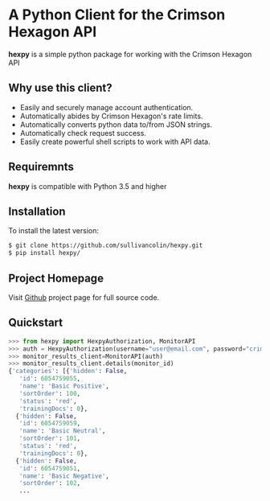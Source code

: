 A Python Client for the Crimson Hexagon API
===========================================

**hexpy** is a simple python package for working with the Crimson Hexagon API

## Why use this client?

* Easily and securely manage account authentication.
* Automatically abides by Crimson Hexagon's rate limits.
* Automatically converts python data to/from JSON strings.
* Automatically check request success.
* Easily create powerful shell scripts to work with API data.

## Requiremnts
**hexpy** is compatible with Python 3.5 and higher

## Installation
<!-- To install the most recent stable release run `pip install hexpy`. -->

To install the latest version:
```bash
$ git clone https://github.com/sullivancolin/hexpy.git
$ pip install hexpy/
```

## Project Homepage

Visit [Github](https://github.com/sullivancolin/hexpy) project page for full source code.

## Quickstart

```python
>>> from hexpy import HexpyAuthorization, MonitorAPI
>>> auth = HexpyAuthorization(username="user@email.com", password="crimson_login")
>>> monitor_results_client=MonitorAPI(auth)
>>> monitor_results_client.details(monitor_id)
{'categories': [{'hidden': False,
   'id': 6054759055,
   'name': 'Basic Positive',
   'sortOrder': 100,
   'status': 'red',
   'trainingDocs': 0},
  {'hidden': False,
   'id': 6054759059,
   'name': 'Basic Neutral',
   'sortOrder': 101,
   'status': 'red',
   'trainingDocs': 0},
  {'hidden': False,
   'id': 6054759051,
   'name': 'Basic Negative',
   'sortOrder': 102,
   ...
```
